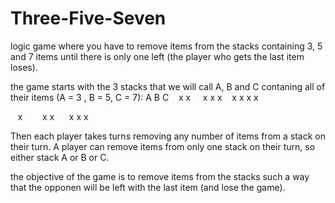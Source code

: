 # Three-Five-Seven
logic game where you have to remove items from the stacks containing 3, 5 and 7 items until there is only one left (the player who gets the last item loses).

the game starts with the 3 stacks that we will call A, B and C contaning all of their items (A = 3 , B = 5, C = 7):
    A        B        C
   x x     x x x    x x x x
   
   x        x x      x x x
 
 Then each player takes turns removing any number of items from a stack on their turn. A player can remove items from only one stack on their turn, so either stack A or B or C. 
 
 the objective of the game is to remove items from the stacks such a way that the opponen will be left with the last item (and lose the game).
